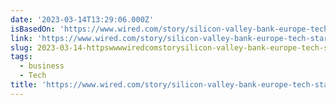 ```yaml
---
date: '2023-03-14T13:29:06.000Z'
isBasedOn: 'https://www.wired.com/story/silicon-valley-bank-europe-tech-startup/'
link: 'https://www.wired.com/story/silicon-valley-bank-europe-tech-startup/'
slug: 2023-03-14-httpswwwwiredcomstorysilicon-valley-bank-europe-tech-startup
tags:
  - business
  - Tech
title: 'https://www.wired.com/story/silicon-valley-bank-europe-tech-startup/'
---
```


